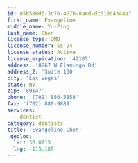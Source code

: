 ```yaml
---
id: 85b580d6-3c76-407b-8aed-dc618c4344a7
first_name: Evangeline
middle_name: Yu-Ping
last_name: Chen
license_type: DMD
license_number: S5-24
license_status: Active
license_expiration: '42185'
address: '8867 W Flamingo Rd'
address_2: 'Suite 100'
city: 'Las Vegas'
state: NV
zip: '89147'
phone: '(702) 880-5858'
fax: '(702) 880-9889'
services:
  - dentist
category: dentists
title: 'Evangeline Chen'
_geoloc:
  lat: 36.0715
  lng: -115.189
---
```

